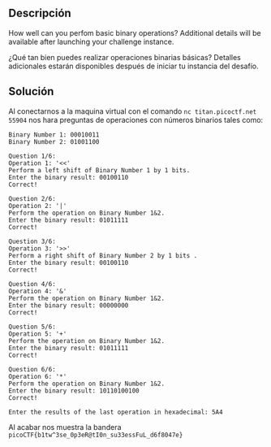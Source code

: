 ## Descripción
How well can you perfom basic binary operations? Additional details will be available after launching your challenge instance.

¿Qué tan bien puedes realizar operaciones binarias básicas? Detalles adicionales estarán disponibles después de iniciar tu instancia del desafío.
## Solución
Al conectarnos a la maquina virtual con el comando `nc titan.picoctf.net 55904` nos hara preguntas de operaciones con números binarios tales como: 
```
Binary Number 1: 00010011
Binary Number 2: 01001100

Question 1/6:
Operation 1: '<<'
Perform a left shift of Binary Number 1 by 1 bits.
Enter the binary result: 00100110
Correct!

Question 2/6:
Operation 2: '|'
Perform the operation on Binary Number 1&2.
Enter the binary result: 01011111
Correct!

Question 3/6:
Operation 3: '>>'
Perform a right shift of Binary Number 2 by 1 bits .
Enter the binary result: 00100110
Correct!

Question 4/6:
Operation 4: '&'
Perform the operation on Binary Number 1&2.
Enter the binary result: 00000000
Correct!

Question 5/6:
Operation 5: '+'
Perform the operation on Binary Number 1&2.
Enter the binary result: 01011111
Correct!

Question 6/6:
Operation 6: '*'
Perform the operation on Binary Number 1&2.
Enter the binary result: 10110100100
Correct!

Enter the results of the last operation in hexadecimal: 5A4
```

Al acabar nos muestra la bandera `picoCTF{b1tw^3se_0p3eR@tI0n_su33essFuL_d6f8047e}`
